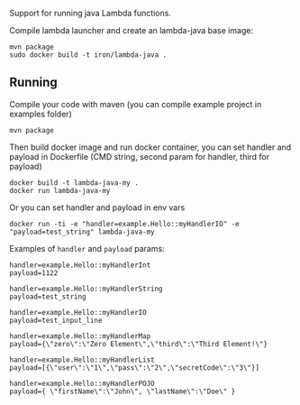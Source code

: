Support for running java Lambda functions.

Compile lambda launcher and create an lambda-java base image:

    mvn package
    sudo docker build -t iron/lambda-java .


Running
-------

Compile your code with maven (you can compile example project in examples folder)

    mvn package

Then build docker image and run docker container, you can set handler and payload in Dockerfile (CMD string, second param for handler, third for payload)

    docker build -t lambda-java-my .
    docker run lambda-java-my

Or you can set handler and payload in env vars

    docker run -ti -e "handler=example.Hello::myHandlerIO" -e "payload=test_string" lambda-java-my

Examples of `handler` and `payload` params:

    handler=example.Hello::myHandlerInt
    payload=1122

    handler=example.Hello::myHandlerString
    payload=test_string

    handler=example.Hello::myHandlerIO
    payload=test_input_line

    handler=example.Hello::myHandlerMap
    payload={\"zero\":\"Zero Element\",\"third\":\"Third Element!\"}

    handler=example.Hello::myHandlerList
    payload=[{\"user\":\"1\",\"pass\":\"2\",\"secretCode\":\"3\"}]

    handler=example.Hello::myHandlerPOJO
    payload={ \"firstName\":\"John\", \"lastName\":\"Doe\" }
